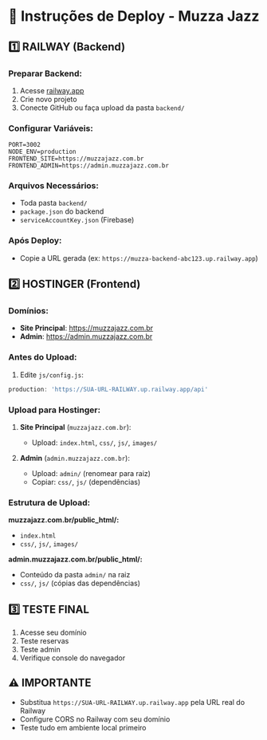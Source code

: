 # 🚀 Instruções de Deploy - Muzza Jazz

## 1️⃣ RAILWAY (Backend)

### Preparar Backend:
1. Acesse [railway.app](https://railway.app)
2. Crie novo projeto
3. Conecte GitHub ou faça upload da pasta `backend/`

### Configurar Variáveis:
```
PORT=3002
NODE_ENV=production
FRONTEND_SITE=https://muzzajazz.com.br
FRONTEND_ADMIN=https://admin.muzzajazz.com.br
```

### Arquivos Necessários:
- Toda pasta `backend/`
- `package.json` do backend
- `serviceAccountKey.json` (Firebase)

### Após Deploy:
- Copie a URL gerada (ex: `https://muzza-backend-abc123.up.railway.app`)

## 2️⃣ HOSTINGER (Frontend)

### Domínios:
- **Site Principal**: https://muzzajazz.com.br
- **Admin**: https://admin.muzzajazz.com.br

### Antes do Upload:
1. Edite `js/config.js`:
```javascript
production: 'https://SUA-URL-RAILWAY.up.railway.app/api'
```

### Upload para Hostinger:
1. **Site Principal** (`muzzajazz.com.br`):
   - Upload: `index.html`, `css/`, `js/`, `images/`
   
2. **Admin** (`admin.muzzajazz.com.br`):
   - Upload: `admin/` (renomear para raiz)
   - Copiar: `css/`, `js/` (dependências)

### Estrutura de Upload:

**muzzajazz.com.br/public_html/:**
- `index.html`
- `css/`, `js/`, `images/`

**admin.muzzajazz.com.br/public_html/:**
- Conteúdo da pasta `admin/` na raiz
- `css/`, `js/` (cópias das dependências)

## 3️⃣ TESTE FINAL

1. Acesse seu domínio
2. Teste reservas
3. Teste admin
4. Verifique console do navegador

## ⚠️ IMPORTANTE

- Substitua `https://SUA-URL-RAILWAY.up.railway.app` pela URL real do Railway
- Configure CORS no Railway com seu domínio
- Teste tudo em ambiente local primeiro